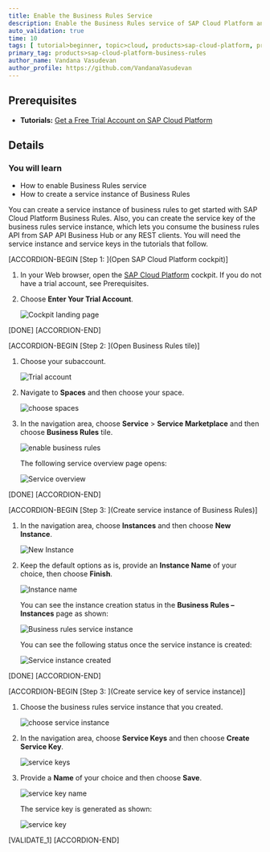 ```yaml
---
title: Enable the Business Rules Service
description: Enable the Business Rules service of SAP Cloud Platform and create a service instance of Business Rules.
auto_validation: true
time: 10
tags: [ tutorial>beginner, topic>cloud, products>sap-cloud-platform, products>sap-cloud-platform-for-the-cloud-foundry-environment]
primary_tag: products>sap-cloud-platform-business-rules
author_name: Vandana Vasudevan
author_profile: https://github.com/VandanaVasudevan
---
```


## Prerequisites
 - **Tutorials:** [Get a Free Trial Account on SAP Cloud Platform](hcp-create-trial-account)

## Details
### You will learn
  - How to enable Business Rules service
  - How to create a service instance of Business Rules

You can create a service instance of business rules to get started with SAP Cloud Platform Business Rules. Also, you can create the service key of the business rules service instance, which lets you consume the business rules API from SAP API Business Hub or any REST clients. You will need the service instance and service keys in the tutorials that follow.

[ACCORDION-BEGIN [Step 1: ](Open SAP Cloud Platform cockpit)]

1. In your Web browser, open the [SAP Cloud Platform](https://cockpit.hanatrial.ondemand.com/cockpit) cockpit. If you do not have a trial account, see Prerequisites.

2. Choose **Enter Your Trial Account**.

    ![Cockpit landing page](landing_page.png)

[DONE]
[ACCORDION-END]

[ACCORDION-BEGIN [Step 2: ](Open Business Rules tile)]

1. Choose your subaccount.

    ![Trial account](enablebr-1.PNG)

2. Navigate to **Spaces** and then choose your space.

    ![choose spaces](enablebr-2.PNG)

3. In the navigation area, choose **Service** > **Service Marketplace** and then choose **Business Rules** tile.

    ![enable business rules](enablebr-3.PNG)

    The following service overview page opens:

    ![Service overview](enablebr-4.PNG)

[DONE]
[ACCORDION-END]

[ACCORDION-BEGIN [Step 3: ](Create service instance of Business Rules)]

1. In the navigation area, choose **Instances** and then choose **New Instance**.

    ![New Instance](enablebr-5.PNG)

2. Keep the default options as is, provide an **Instance Name** of your choice, then choose **Finish**.

    ![Instance name](enablebr-6.PNG)

    You can see the instance creation status in the **Business Rules – Instances** page as shown:

    ![Business rules service instance](enablebr-7.PNG)

    You can see the following status once the service instance is created:

    ![Service instance created](enablebr-8.PNG)

[DONE]
[ACCORDION-END]


[ACCORDION-BEGIN [Step 3: ](Create service key of service instance)]

1. Choose the business rules service instance that you created.

    ![choose service instance](service_instance1.png)

2. In the navigation area, choose **Service Keys** and then choose **Create Service Key**.

    ![service keys](service_instance2.png)

3. Provide a **Name** of your choice and then choose **Save**.

    ![service key name](service_instance3.png)

    The service key is generated as shown:

    ![service key](service_instance4.png)


[VALIDATE_1]
[ACCORDION-END]
